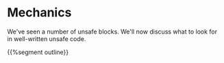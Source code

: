 # Mechanics

We've seen a number of unsafe blocks. We'll now discuss what to look for in
well-written unsafe code.

{{%segment outline}}
